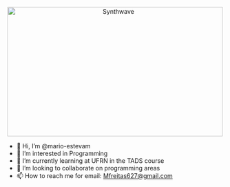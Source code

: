 <p align="center"><img src="https://thumbs.gfycat.com/GoodnaturedFondGaur-size_restricted.gif" alt="Synthwave" height="300" width="500"></p>

- 👋 Hi, I’m @mario-estevam
- 👀 I’m interested in Programming
- 🌱 I’m currently learning at UFRN in the TADS course
- 💞️ I’m looking to collaborate on programming areas
- 📫 How to reach me for email: Mfreitas627@gmail.com

<!---
mario-estevam/mario-estevam is a ✨ special ✨ repository because its `README.md` (this file) appears on your GitHub profile.
You can click the Preview link to take a look at your changes.
--->

